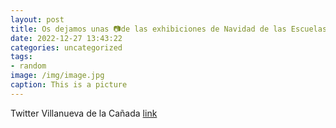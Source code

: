 ```yaml
---
layout: post
title: Os dejamos unas 📷de las exhibiciones de Navidad de las Escuelas Deportivas. Si estáis interesados en inscribiros en alguno de l...
date: 2022-12-27 13:43:22
categories: uncategorized
tags:
- random
image: /img/image.jpg
caption: This is a picture
---
```

Twitter Villanueva de la Cañada [link](https://twitter.com/AytoVDLCanada/status/1607701828619337728)
